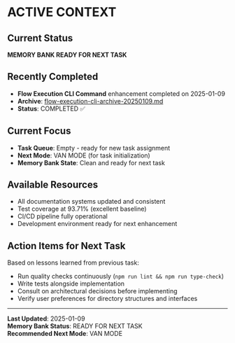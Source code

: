 # ACTIVE CONTEXT

## Current Status

**MEMORY BANK READY FOR NEXT TASK**

## Recently Completed

- **Flow Execution CLI Command** enhancement completed on 2025-01-09
- **Archive**: [flow-execution-cli-archive-20250109.md](archive/flow-execution-cli-archive-20250109.md)
- **Status**: COMPLETED ✅

## Current Focus

- **Task Queue**: Empty - ready for new task assignment
- **Next Mode**: VAN MODE (for task initialization)
- **Memory Bank State**: Clean and ready for next task

## Available Resources

- All documentation systems updated and consistent
- Test coverage at 93.71% (excellent baseline)
- CI/CD pipeline fully operational
- Development environment ready for next enhancement

## Action Items for Next Task

Based on lessons learned from previous task:

- Run quality checks continuously (`npm run lint && npm run type-check`)
- Write tests alongside implementation
- Consult on architectural decisions before implementing
- Verify user preferences for directory structures and interfaces

---

**Last Updated**: 2025-01-09  
**Memory Bank Status**: READY FOR NEXT TASK  
**Recommended Next Mode**: VAN MODE
